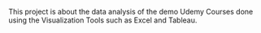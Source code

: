 This project is about the data analysis of the demo Udemy Courses done using the Visualization Tools such as Excel and Tableau.
